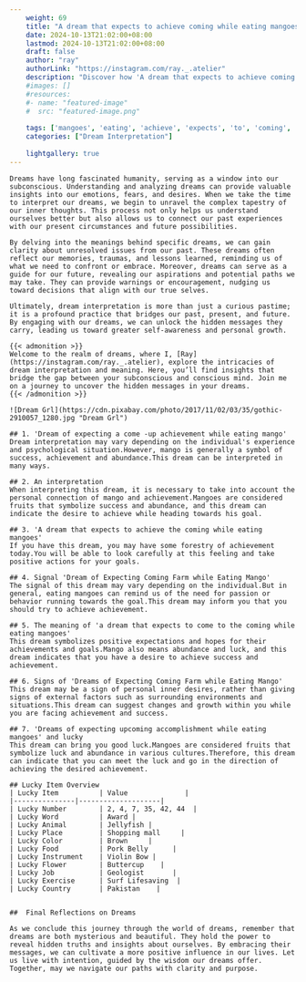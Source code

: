 ```yaml
---
    weight: 69
    title: "A dream that expects to achieve coming while eating mangoes"  # Assuming 'title' column exists
    date: 2024-10-13T21:02:00+08:00
    lastmod: 2024-10-13T21:02:00+08:00
    draft: false
    author: "ray"
    authorLink: "https://instagram.com/ray._.atelier"
    description: "Discover how 'A dream that expects to achieve coming while eating mangoes' can interpret your future and uncover its significant meanings in your life."
    #images: []
    #resources:
    #- name: "featured-image"
    #  src: "featured-image.png"
    
    tags: ['mangoes', 'eating', 'achieve', 'expects', 'to', 'coming', 'dream', 'A', 'that', 'while']
    categories: ["Dream Interpretation"]
    
    lightgallery: true
---
```

    
    Dreams have long fascinated humanity, serving as a window into our subconscious. Understanding and analyzing dreams can provide valuable insights into our emotions, fears, and desires. When we take the time to interpret our dreams, we begin to unravel the complex tapestry of our inner thoughts. This process not only helps us understand ourselves better but also allows us to connect our past experiences with our present circumstances and future possibilities.
    
    By delving into the meanings behind specific dreams, we can gain clarity about unresolved issues from our past. These dreams often reflect our memories, traumas, and lessons learned, reminding us of what we need to confront or embrace. Moreover, dreams can serve as a guide for our future, revealing our aspirations and potential paths we may take. They can provide warnings or encouragement, nudging us toward decisions that align with our true selves.
    
    Ultimately, dream interpretation is more than just a curious pastime; it is a profound practice that bridges our past, present, and future. By engaging with our dreams, we can unlock the hidden messages they carry, leading us toward greater self-awareness and personal growth.
    
    {{< admonition >}}
    Welcome to the realm of dreams, where I, [Ray](https://instagram.com/ray._.atelier), explore the intricacies of dream interpretation and meaning. Here, you’ll find insights that bridge the gap between your subconscious and conscious mind. Join me on a journey to uncover the hidden messages in your dreams.
    {{< /admonition >}}
    
    ![Dream Grl](https://cdn.pixabay.com/photo/2017/11/02/03/35/gothic-2910057_1280.jpg "Dream Grl")
    
    ## 1. 'Dream of expecting a come -up achievement while eating mango'
    Dream interpretation may vary depending on the individual's experience and psychological situation.However, mango is generally a symbol of success, achievement and abundance.This dream can be interpreted in many ways.
    
    ## 2. An interpretation
    When interpreting this dream, it is necessary to take into account the personal connection of mango and achievement.Mangoes are considered fruits that symbolize success and abundance, and this dream can indicate the desire to achieve while heading towards his goal.
    
    ## 3. 'A dream that expects to achieve the coming while eating mangoes'
    If you have this dream, you may have some forestry of achievement today.You will be able to look carefully at this feeling and take positive actions for your goals.
    
    ## 4. Signal 'Dream of Expecting Coming Farm while Eating Mango'
    The signal of this dream may vary depending on the individual.But in general, eating mangoes can remind us of the need for passion or behavior running towards the goal.This dream may inform you that you should try to achieve achievement.
    
    ## 5. The meaning of 'a dream that expects to come to the coming while eating mangoes'
    This dream symbolizes positive expectations and hopes for their achievements and goals.Mango also means abundance and luck, and this dream indicates that you have a desire to achieve success and achievement.
    
    ## 6. Signs of 'Dreams of Expecting Coming Farm while Eating Mango'
    This dream may be a sign of personal inner desires, rather than giving signs of external factors such as surrounding environments and situations.This dream can suggest changes and growth within you while you are facing achievement and success.
    
    ## 7. 'Dreams of expecting upcoming accomplishment while eating mangoes' and lucky
    This dream can bring you good luck.Mangoes are considered fruits that symbolize luck and abundance in various cultures.Therefore, this dream can indicate that you can meet the luck and go in the direction of achieving the desired achievement.
    
    ## Lucky Item Overview
    | Lucky Item          | Value              |
    |---------------|--------------------|
    | Lucky Number        | 2, 4, 7, 35, 42, 44  |
    | Lucky Word          | Award |
    | Lucky Animal        | Jellyfish |
    | Lucky Place         | Shopping mall     |
    | Lucky Color         | Brown     |
    | Lucky Food          | Pork Belly      |
    | Lucky Instrument    | Violin Bow |
    | Lucky Flower        | Buttercup    |
    | Lucky Job           | Geologist       |
    | Lucky Exercise      | Surf Lifesaving  |
    | Lucky Country       | Pakistan    |
    
    
    ##  Final Reflections on Dreams
    
    As we conclude this journey through the world of dreams, remember that dreams are both mysterious and beautiful. They hold the power to reveal hidden truths and insights about ourselves. By embracing their messages, we can cultivate a more positive influence in our lives. Let us live with intention, guided by the wisdom our dreams offer. Together, may we navigate our paths with clarity and purpose.
    